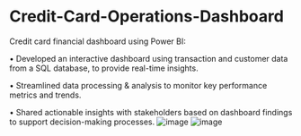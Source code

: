 # Credit-Card-Operations-Dashboard

Credit card financial dashboard using Power BI:

• Developed an interactive dashboard using
transaction and customer data from a SQL database,
to provide real-time insights.

• Streamlined data processing & analysis to monitor
key performance metrics and trends.

• Shared actionable insights with stakeholders based
on dashboard findings to support decision-making
processes.
![image](https://github.com/user-attachments/assets/c220acfd-a6de-420d-8a0c-ea636d114c90)
![image](https://github.com/user-attachments/assets/ff4eb58d-fa50-4abd-9c2e-571db9619bb5)


